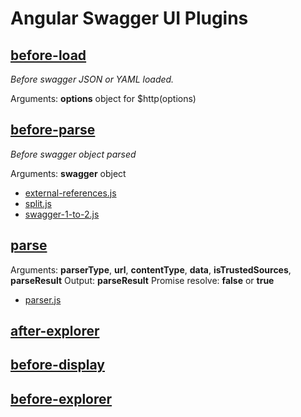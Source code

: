 # Angular Swagger UI Plugins

## [before-load](./before-load)

_Before swagger JSON or YAML loaded._

Arguments: **options** object for $http(options)

## [before-parse](./before-parse)

_Before swagger object parsed_

Arguments: **swagger** object

* [external-references.js](./before-parse/external-references.js)
* [split.js](./before-parse/split.js)
* [swagger-1-to-2.js](./before-parse/swagger-1-to-2.js)

## [parse](./parse)

Arguments: **parserType**, **url**, **contentType**, **data**, **isTrustedSources**, **parseResult**
Output: **parseResult**
Promise resolve: **false** or **true**

* [parser.js](./parse/parser.js)


## [after-explorer](./after-explorer)

## [before-display](./before-display)

## [before-explorer](./before-explorer)
